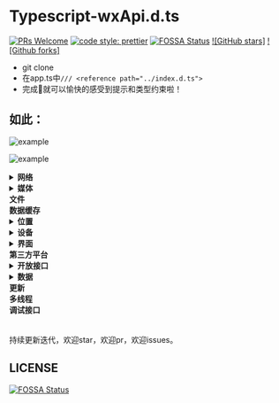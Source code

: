 # Typescript-wxApi.d.ts

[![PRs Welcome](https://img.shields.io/badge/PRs-welcome-brightgreen.svg?style=flat-square)](http://makeapullrequest.com)
[![code style: prettier](https://img.shields.io/badge/code_style-prettier-ff69b4.svg?style=flat-square)](https://github.com/prettier/prettier)
[![FOSSA Status](https://app.fossa.io/api/projects/git%2Bgithub.com%2FAdherentman%2FTypescript-wxApi.d.ts.svg?type=shield)](https://app.fossa.io/projects/git%2Bgithub.com%2FAdherentman%2FTypescript-wxApi.d.ts?ref=badge_shield)
[![GitHub stars]](https://img.shields.io/github/stars/badges/shields.svg?label=Stars&style=social)
[![Github forks]](https://img.shields.io/github/forks/badges/shields.svg?label=Fork&style=social)

* git clone
* 在app.ts中`/// <reference path="../index.d.ts">`
* 完成🦉就可以愉快的感受到提示和类型约束啦！

## 如此：

![example](https://blogaaaaxzh.oss-cn-hangzhou.aliyuncs.com/ts-wxapi%E6%8F%90%E7%A4%BA.png)

![example](https://blogaaaaxzh.oss-cn-hangzhou.aliyuncs.com/ts-wxApi%E6%B3%A8%E9%87%8A.png)

<details>
<summary><b>网络</b></summary>

* [x] 发起请求
* [x] 上传、下载
* [x] WebSocket
* [x] SocketTask

</details>

<details>
<summary><b>媒体</b></summary>

* [x] 图片
* [x] 录音
* [x] 录音管理
* [x] 音频播放控制
* [x] 音乐播放控制
* [x] 背景音频播放管理
* [x] 音频组件控制
* [x] 视频
* [x] 视频组件控制
* [x] 相机组件控制
* [x] 实时音视频
* [x] 动态加载字体

</details>

<summary><b>文件</b></summary>
<summary><b>数据缓存</b></summary>

<details>
<summary><b>位置</b></summary>

* [x] 获取位置
* [x] 查看位置
* [x] 地图组件控制

</details>

<details>
<summary><b>设备</b></summary>

* [x] 系统信息
* [x] 网络状态
* [x] 加速度计
* [x] 罗盘
* [x] 拨打电话
* [x] 扫码
* [x] 剪贴板
* [x] 蓝牙
* [x] iBeacon
* [x] 屏幕亮度
* [x] 用户截屏事件
* [x] 振动
* [x] 手机联系人
* [x] NFC
* [x] Wi-Fi

</details>

<details>
<summary><b>界面</b></summary>

* [x] 交互反馈
* [x] 设置导航条
* [x] 设置tabBar
* [x] 设置置顶信息
* [x] 导航
* [x] 动画
* [x] 位置
* [x] 绘图
* [x] 下拉刷新
* [x] WXML节点信息
* [x] WXML节点布局相交状态

</details>

<summary><b>第三方平台</b></summary>

<details>
<summary><b>开放接口</b></summary>

* [x] 登录
* [x] 授权
* [x] 用户信息
* [x] 微信支付
* [x] 模板消息（看官网APIs）
* [x] 客服消息（看官网APIs）
* [x] 转发
* [x] 获取二维码（看官网APIs）
* [x] 收货地址
* [x] 卡卷
* [x] 设置
* [x] 微信运动
* [x] 打开小程序
* [x] 打开APP（看官网APIs）
* [x] 获取发票抬头
* [x] 生物认证
* [x] 附近（看官网APIs）
* [x] 插件管理（看官网APIs）

</details>

<details>
<summary><b>数据</b></summary>

* [x] 常规分析（看官网APIs）
* [x] 自定义分析

</details>

<summary><b>更新</b></summary>
<summary><b>多线程</b></summary>
<summary><b>调试接口</b></summary>

<br/>
<br/>
持续更新迭代，欢迎star，欢迎pr，欢迎issues。

## LICENSE

[![FOSSA Status](https://app.fossa.io/api/projects/git%2Bgithub.com%2FAdherentman%2FTypescript-wxApi.d.ts.svg?type=large)](https://app.fossa.io/projects/git%2Bgithub.com%2FAdherentman%2FTypescript-wxApi.d.ts?ref=badge_large)

